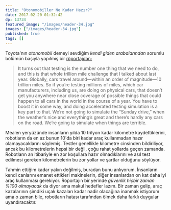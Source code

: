 ```yaml
---
title: "Otonomobiller Ne Kadar Hazır?"
date: 2017-02-20 01:32:42
dp: 13734
featured_image: "/images/header-34.jpg"
images: ["/images/header-34.jpg"]
published: true
tags: []
---
```




Toyota'nın *otonomobil* demeyi sevdiğim *kendi giden arabalarından* sorumlu
bölümün başıyla yapılmış bir [röportajdan:](http://spectrum.ieee.org/cars-that-think/transportation/self-driving/toyota-gill-pratt-on-the-reality-of-full-autonomy)

> It turns out that testing is the number one thing that we need to do, and this
> is that whole trillion mile challenge that I talked about last year. Globally,
> cars travel around—within an order of magnitude—10 trillion miles. So if
> you’re testing millions of miles, which car manufacturers, including us, are
> doing on physical cars, that doesn’t get you anywhere near close coverage of
> possible things that could happen to all cars in the world in the course of a
> year. You have to boost it in some way, and doing accelerated testing
> simulation is a key part to that. We’re not going to simulate the “Sunday
> drive,” when the weather’s nice and everything’s great and there’s hardly any
> cars on the road. We’re going to simulate when things are terrible.


Mealen yeryüzünde insanların yılda 10 trilyon kadar kilometre kaydettiklerini,
robotların da en az bunun 10'da biri kadar araç kullanmadan hazır
olamayacaklarını söylemiş. Testler genellikle kilometre cinsinden bildiriliyor,
ancak bu kilometrelerin hepsi bir değil, çoğu rahat yollarda geçen
zamanda. Robotların an itibariyle en zor koşullara hazır olmadıklarını ve asıl
test edilmesi gereken kilometrelerin bu zor yollar ve şartlar olduğunu
söylüyor. 

Tahmin ettiğim kadar yakın değilmiş, buradan bunu anlıyorum. İnsanların kendi
canlarını emanet ettikleri makinelerin, diğer insanlardan on kat daha iyi araç
kullanması gerekiyor. Röportajın bir yerinde *güvenlik hiçbir zaman %100
olmayacak* da diyor ama makul hedefler lazım. Bir zaman gelip, araç kazalarının
şimdiki uçak kazaları kadar nadir olacağına inanmak istiyorum ama o zaman bile,
robotların hatası tarafından ölmek daha farklı duygular uyandıracaktır. 


